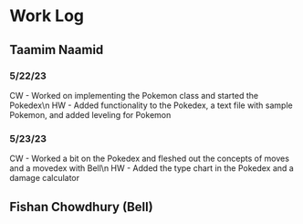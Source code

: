 # Work Log

## Taamim Naamid

### 5/22/23

CW - Worked on implementing the Pokemon class and started the Pokedex\n
HW - Added functionality to the Pokedex, a text file with sample Pokemon, and added leveling for Pokemon

### 5/23/23

CW - Worked a bit on the Pokedex and fleshed out the concepts of moves and a movedex with Bell\n
HW - Added the type chart in the Pokedex and a damage calculator

## Fishan Chowdhury (Bell)

